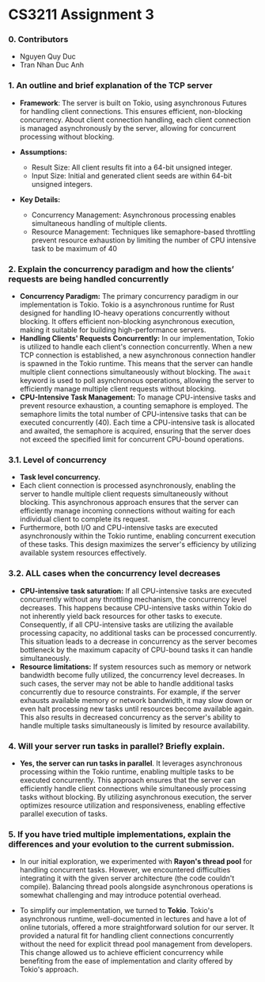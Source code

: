 # CS3211 Assignment 3

### 0. Contributors

- Nguyen Quy Duc
- Tran Nhan Duc Anh

### 1. An outline and brief explanation of the TCP server

- **Framework**: The server is built on Tokio, using asynchronous Futures for handling client connections. This ensures efficient, non-blocking concurrency. About client connection handling, each client connection is managed asynchronously by the server, allowing for concurrent processing without blocking.
- **Assumptions:**

  - Result Size: All client results fit into a 64-bit unsigned integer.
  - Input Size: Initial and generated client seeds are within 64-bit unsigned integers.

- **Key Details:**

  - Concurrency Management: Asynchronous processing enables simultaneous handling of multiple clients.
  - Resource Management: Techniques like semaphore-based throttling prevent resource exhaustion by limiting the number of CPU intensive task to be maximum of 40

### 2. Explain the concurrency paradigm and how the clients’ requests are being handled concurrently

- **Concurrency Paradigm:** The primary concurrency paradigm in our implementation is Tokio. Tokio is a asynchronous runtime for Rust designed for handling IO-heavy operations concurrently without blocking. It offers efficient non-blocking asynchronous execution, making it suitable for building high-performance servers.
- **Handling Clients' Requests Concurrently:** In our implementation, Tokio is utilized to handle each client's connection concurrently. When a new TCP connection is established, a new asynchronous connection handler is spawned in the Tokio runtime. This means that the server can handle multiple client connections simultaneously without blocking. The `await` keyword is used to poll asynchronous operations, allowing the server to efficiently manage multiple client requests without blocking.
- **CPU-Intensive Task Management:** To manage CPU-intensive tasks and prevent resource exhaustion, a counting semaphore is employed. The semaphore limits the total number of CPU-intensive tasks that can be executed concurrently (40). Each time a CPU-intensive task is allocated and awaited, the semaphore is acquired, ensuring that the server does not exceed the specified limit for concurrent CPU-bound operations.

### 3.1. Level of concurrency

- **Task level concurrency.**
- Each client connection is processed asynchronously, enabling the server to handle multiple client requests simultaneously without blocking. This asynchronous approach ensures that the server can efficiently manage incoming connections without waiting for each individual client to complete its request.
- Furthermore, both I/O and CPU-intensive tasks are executed asynchronously within the Tokio runtime, enabling concurrent execution of these tasks. This design maximizes the server's efficiency by utilizing available system resources effectively.

### 3.2. ALL cases when the concurrency level decreases

- **CPU-intensive task saturation:** If all CPU-intensive tasks are executed concurrently without any throttling mechanism, the concurrency level decreases. This happens because CPU-intensive tasks within Tokio do not inherently yield back resources for other tasks to execute. Consequently, if all CPU-intensive tasks are utilizing the available processing capacity, no additional tasks can be processed concurrently. This situation leads to a decrease in concurrency as the server becomes bottleneck by the maximum capacity of CPU-bound tasks it can handle simultaneously.
- **Resource limitations:** If system resources such as memory or network bandwidth become fully utilized, the concurrency level decreases. In such cases, the server may not be able to handle additional tasks concurrently due to resource constraints. For example, if the server exhausts available memory or network bandwidth, it may slow down or even halt processing new tasks until resources become available again. This also results in decreased concurrency as the server's ability to handle multiple tasks simultaneously is limited by resource availability.

### 4. Will your server run tasks in parallel? Briefly explain.

- **Yes, the server can run tasks in parallel**. It leverages asynchronous processing within the Tokio runtime, enabling multiple tasks to be executed concurrently. This approach ensures that the server can efficiently handle client connections while simultaneously processing tasks without blocking. By utilizing asynchronous execution, the server optimizes resource utilization and responsiveness, enabling effective parallel execution of tasks.

### 5. If you have tried multiple implementations, explain the differences and your evolution to the current submission.

- In our initial exploration, we experimented with **Rayon's thread pool** for handling concurrent tasks. However, we encountered difficulties integrating it with the given server architecture (the code couldn't compile). Balancing thread pools alongside asynchronous operations is somewhat challenging and may introduce potential overhead.

- To simplify our implementation, we turned to **Tokio**. Tokio's asynchronous runtime, well-documented in lectures and have a lot of online tutorials, offered a more straightforward solution for our server. It provided a natural fit for handling client connections concurrently without the need for explicit thread pool management from developers. This change allowed us to achieve efficient concurrency while benefiting from the ease of implementation and clarity offered by Tokio's approach.
